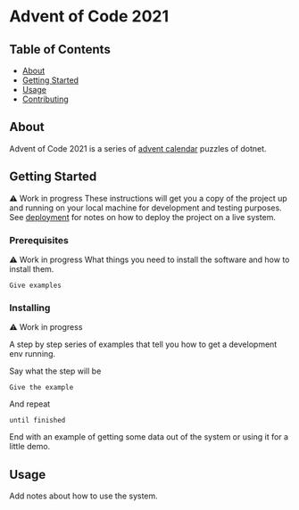 # Advent of Code 2021

## Table of Contents

- [About](#about)
- [Getting Started](#getting_started)
- [Usage](#usage)
- [Contributing](../CONTRIBUTING.md)

## About <a name = "about"></a>

Advent of Code 2021 is a series of [advent calendar](https://dotnet.christmas/2021) puzzles of dotnet.

## Getting Started <a name = "getting_started"></a>
⚠️ Work in progress
These instructions will get you a copy of the project up and running on your local machine for development and testing purposes. See [deployment](#deployment) for notes on how to deploy the project on a live system.

### Prerequisites
⚠️ Work in progress
What things you need to install the software and how to install them.

```
Give examples
```

### Installing

⚠️ Work in progress

A step by step series of examples that tell you how to get a development env running.

Say what the step will be

```
Give the example
```

And repeat

```
until finished
```

End with an example of getting some data out of the system or using it for a little demo.

## Usage <a name = "usage"></a>

Add notes about how to use the system.
